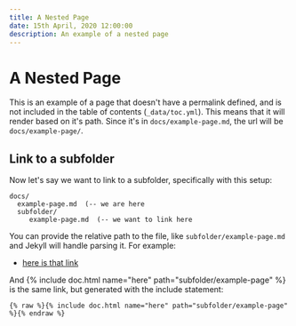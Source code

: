 ```yaml
---
title: A Nested Page
date: 15th April, 2020 12:00:00
description: An example of a nested page
---
```


# A Nested Page

This is an example of a page that doesn't have a permalink defined, and
is not included in the table of contents (`_data/toc.yml`). This means
that it will render based on it's path. Since it's in `docs/example-page.md`,
the url will be `docs/example-page/`.

## Link to a subfolder

Now let's say we want to link to a subfolder, specifically with this
setup:

```
docs/
  example-page.md  (-- we are here
  subfolder/
     example-page.md  (-- we want to link here
```

You can provide the relative path to the file, like `subfolder/example-page.md`
and Jekyll will handle parsing it. For example:

 - [here is that link](subfolder/example-page)

And {% include doc.html name="here" path="subfolder/example-page" %} is the same link,
but generated with the include statement:

```
{% raw %}{% include doc.html name="here" path="subfolder/example-page" %}{% endraw %}
```
